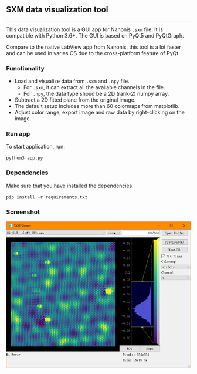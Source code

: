 ## SXM data visualization tool
-----------------

This data visualization tool is a GUI app for Nanonis `.sxm` file. It is compatible with Python 3.6+. The GUI is based on PyQt5 and PyQtGraph.

Compare to the native LabView app from Nanonis, this tool is a lot faster and can be used in varies OS due to the cross-platform feature of PyQt.

### Functionality

- Load and visualize data from `.sxm` and `.npy` file.
    - For `.sxm`, it can extract all the available channels in the file.
    - For `.npy`, the data type shoud be a 2D (rank-2) numpy array.
- Subtract a 2D fitted plane from the original image.
- The default setup includes more than 60 colormaps from matplotlib.
- Adjust color range, export image and raw data by right-clicking on the image.

### Run app

To start application, run:

    python3 app.py

### Dependencies

Make sure that you have installed the dependencies.

    pip install -r requirements.txt

### Screenshot

![alt text](screenshot.png)
